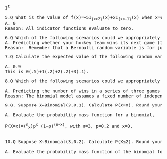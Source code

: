 <pre>
I<sup>t</sup>
</pre>
<pre>
5.Q What is the value of f(x)=−5I<sub>{x&gt;2}</sub>(x)+xI<sub>{x&lt;−1}</sub>(x) when x=0?
A. 0  
Reason: All indicator functions evaluate to zero.
</pre>

<pre>
6.Q Which of the following scenarios could we appropriately model using a Bernoulli random variable?
A. Predicting whether your hockey team wins its next game (tie counts as a loss)   
Reason:  Remember that a Bernoulli random variable is for just one trial.
</pre>

<pre>
7.Q Calculate the expected value of the following random variable: X takes on values {0,1,2,3} with corresponding probabilities {0.5,0.2,0.2,0.1}. Round your answer to one decimal place.

A. 0.9  
This is 0(.5)+1(.2)+2(.2)+3(.1).
</pre>

<pre>
8.Q Which of the following scenarios could we appropriately model using a binomial random variable (with n > 1)?

A. Predicting the number of wins in a series of three games against a single opponent (ties count as losses)  
Reason: The binomial model assumes a fixed number of independent trials, each with the same probability of success.
</pre>

<pre>
9.Q. Suppose X∼Binomial(3,0.2). Calculate P(X=0). Round your answer to two decimal places.

A. Evaluate the probability mass function for a binomial, 

P(X=x)=(<sup>n</sup><sub>x</sub>)p<sup>x</sup> (1−p)<sup>(n−x)</sup>, with n=3, p=0.2 and x=0.

</pre>

<pre>
10.Q Suppose X∼Binomial(3,0.2). Calculate P(X≤2). Round your answer to two decimal places.

A. Evaluate the probability mass function of the binomial for the relevant values of X and add their probabilities.
</pre>
